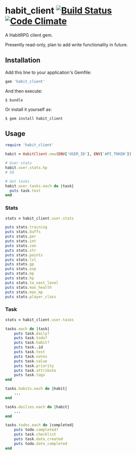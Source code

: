 habit_client [![Build Status](https://travis-ci.org/steeeve/habit_client.svg?branch=master)](https://travis-ci.org/steeeve/habit_client) [![Code Climate](https://codeclimate.com/github/steeeve/habit_client/badges/gpa.svg)](https://codeclimate.com/github/steeeve/habit_client)
============

A HabitRPG client gem.

Presently read-only, plan to add write functionality in future.

Installation
------------

Add this line to your application's Gemfile:

```ruby
gem 'habit_client'
```

And then execute:

    $ bundle

Or install it yourself as:

    $ gem install habit_client

Usage
-----

```ruby
require 'habit_client'

habit = HabitClient.new(ENV['USER_ID'], ENV['API_TOKEN'])

# User stats
habit.user.stats.hp
# 50

# Get tasks
habit.user.tasks.each do |task|
  puts task.text
end
```

### Stats
```ruby
stats = habit_client.user.stats

puts stats.training
puts stats.buffs
puts stats.per
puts stats.int
puts stats.con
puts stats.str
puts stats.points
puts stats.lvl
puts stats.gp
puts stats.exp
puts stats.mp
puts stats.hp
puts stats.to_next_level
puts stats.max_health
puts stats.max_mp
puts stats.player_class
```

### Task
```ruby
stats = habit_client.user.tasks

tasks.each do |task|
    puts task.daily?
    puts task.todo?
    puts task.habit?
    puts task..id
    puts task.text
    puts task.notes
    puts task.value
    puts task.priority
    puts task.attribute
    puts task.tags
end

tasks.habits.each do |habit|
    ...
end

tasks.dailies.each do |habit|
    ...
end

tasks.todos.each do |completed|
    puts todo.completed?
    puts task.checklist
    puts task.date_created
    puts todo.date_completed
end
```
